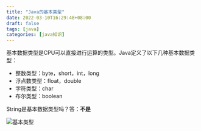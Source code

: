 ```yaml
---
title: "Java的基本类型"
date: 2022-03-10T16:29:48+08:00
draft: false
tags: [java]
categories: [java知识]
---
```


基本数据类型是CPU可以直接进行运算的类型。Java定义了以下几种基本数据类型：

* 整数类型：byte，short，int，long
* 浮点数类型：float，double
* 字符类型：char
* 布尔类型：boolean

String是基本数据类型吗？答：**不是**

![基本类型](/img/Java的基本类型/1.png)